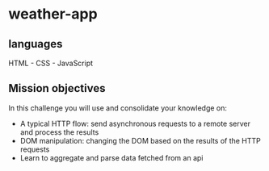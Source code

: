 # weather-app

## languages

HTML - CSS - JavaScript

## Mission objectives

In this challenge you will use and consolidate your knowledge on:

-   A typical HTTP flow: send asynchronous requests to a remote server and process the results
-   DOM manipulation: changing the DOM based on the results of the HTTP requests
-   Learn to aggregate and parse data fetched from an api